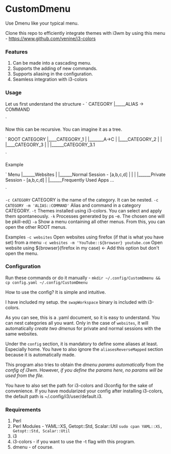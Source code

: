 # CustomDmenu
Use Dmenu like your typical menu.

Clone this repo to efficiently integrate themes with i3wm by using this menu - https://www.github.com/venine/i3-colors

### Features
1. Can be made into a cascading menu.
2. Supports the adding of new commands.
3. Supports aliasing in the configuration. 
4. Seamless integration with i3-colors

### Usage
Let us first understand the structure -
`
CATEGORY
    |_____ALIAS -> COMMAND
    
`

Now this can be recursive. You can imagine it as a tree.

`
ROOT CATEGORY
   |____CATEGORY_1
   |         |_______A->C
   |
   |____CATEGORY_2
   |
   |
   |____CATEGORY_3
           |
	   |
	   |______CATEGORY_3.1

`

Example

`
Menu
 |______Websites
 |	    |______Normal Session - [a,b,c,d] 
 |	    |
 |	    |______Private Session - [a,b,c,d]
 |
 |______Frequently Used Apps ...
 
`

`-c CATEGORY`				CATEGORY is the name of the category. It can be nested.
`-c CATEGORY -m 'ALIAS::COMMAND'`	Alias and command in a category CATEGORY.
`-t`					Themes installed using i3-colors. You can select and apply them spontaneously.
`-k`					Processes generated by ps -e. The chosen one will be pkill-ed()
`-a`					Show a menu containing all other menus. From this, you can open the other ROOT menus.

Examples
`-c websites`						Open websites using firefox (if that is what you have set) from a menu
`-c websites -m 'YouTube::${browser} youtube.com`       Open website using ${browser}(firefox in my case) <- Add this option but don't open the menu.

### Configuration
Run these commands or do it manually -
`mkdir ~/.config/CustomDmenu && cp config.yaml ~/.config/CustomDmenu`

How to use the config?
It is simple and intuitive.

I have included my setup. the `swapWorkspace` binary is included with i3-colors.

As you can see, this is a .yaml document, so it is easy to understand. You can nest categories all you want. Only in the case of `websites`, it will automatically *create two dmenus* for private and normal sessions with the same websites.

Under the `config` section, it is mandatory to define some aliases at least. Especially home. You have to also ignore the `aliasesReverseMapped` section because it is automatically made. 

This program also tries to obtain the *dmenu params automatically* from the *config of i3wm*. However, *if you define the params here, no params will be used from the file.*

You have to also set the path for i3-colors and i3config for the sake of convenience. If you have modularized your config after installing i3-colors, the default path is ~/.config/i3/user/default.i3.		


### Requirements
1. Perl
2. Perl Modules - YAML::XS, Getopt::Std, Scalar::Util `sudo cpan YAML::XS, Getopt::Std, Scalar::Util`
3. i3 
4. i3-colors - if you want to use the -t flag with this program. 
5. dmenu - of course. 
